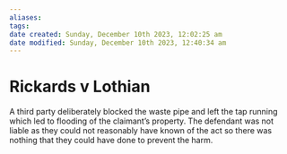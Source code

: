 ```yaml
---
aliases: 
tags: 
date created: Sunday, December 10th 2023, 12:02:25 am
date modified: Sunday, December 10th 2023, 12:40:34 am
---
```


# Rickards v Lothian

A third party deliberately blocked the waste pipe and left the tap running which led to flooding of the claimant’s property. The defendant was not liable as they could not reasonably have known of the act so there was nothing that they could have done to prevent the harm.
